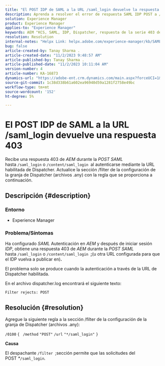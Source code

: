```yaml
---
title: "El POST IDP de SAML a la URL /saml_login devuelve la respuesta 403"
description: Aprenda a resolver el error de respuesta SAML IDP POST a /saml_login URL 403.
solution: Experience Manager
product: Experience Manager
applies-to: "Experience Manager"
keywords: AEM "KCS, SAML, IDP, Dispatcher, respuesta de la serie 403 de la lista de distribución de correo electrónico".
resolution: Resolution
internal-notes: "Helpx Link: helpx.adobe.com/experience-manager/kb/SAML-IDP-POST-to-saml-login-url-returns-403-response-AEM-6-x0.html"
bug: false
article-created-by: Tanay Sharma .
article-created-date: "11/2/2023 9:48:57 AM"
article-published-by: Tanay Sharma .
article-published-date: "11/2/2023 10:11:04 AM"
version-number: 4
article-number: KA-16873
dynamics-url: "https://adobe-ent.crm.dynamics.com/main.aspx?forceUCI=1&pagetype=entityrecord&etn=knowledgearticle&id=651a8108-6579-ee11-8179-6045bd006149"
source-git-commit: 1c38d338b61a602ea96940d59a1281f2758e49bc
workflow-type: tm+mt
source-wordcount: '152'
ht-degree: 5%

---
```


# El POST IDP de SAML a la URL /saml_login devuelve una respuesta 403


Recibe una respuesta 403 de *AEM* durante la *POST SAML* hasta `/saml_login` o `/content/saml_login `al autenticarse mediante la URL habilitada de Dispatcher. Actualice la sección /filter de la configuración de la granja de Dispatcher (archivos .any) con la regla que se proporciona a continuación.

## Descripción {#description}


### Entorno

- Experience Manager




### Problema/Síntomas

Ha configurado *SAML* Autenticación en *AEM* y después de iniciar sesión *IDP*, obtiene una respuesta 403 de *AEM* durante la *POST SAML* hasta `/saml_login` o `/content/saml_login `<b>;</b>(u otra URL configurada para que el IDP vuelva a publicar en)<b>.</b>

El problema solo se produce cuando la autenticación a través de la URL de Dispatcher habilitada.

En el archivo dispatcher.log encontrará el siguiente texto:

`Filter rejects: POST`


## Resolución {#resolution}


Agregue la siguiente regla a la sección /filter de la configuración de la granja de Dispatcher (archivos .any):

`/0100` `{ ` `/method` `"POST"` `/url` `"*/saml_login"` `}`



<b>Causa</b>

El despachante `/filter `;sección permite que las solicitudes del POST *\**`/saml_login`*.*
